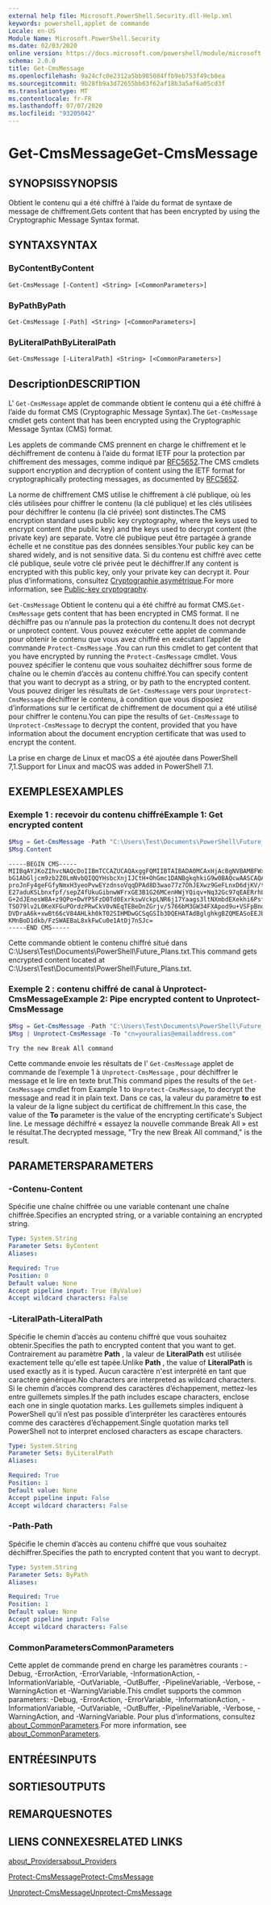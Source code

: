 ```yaml
---
external help file: Microsoft.PowerShell.Security.dll-Help.xml
keywords: powershell,applet de commande
Locale: en-US
Module Name: Microsoft.PowerShell.Security
ms.date: 02/03/2020
online version: https://docs.microsoft.com/powershell/module/microsoft.powershell.security/get-cmsmessage?view=powershell-7.1&WT.mc_id=ps-gethelp
schema: 2.0.0
title: Get-CmsMessage
ms.openlocfilehash: 9a24cfc0e2312a5bb985084ffb9eb753f49cb8ea
ms.sourcegitcommit: 9b28fb9a3d72655bb63f62af18b3a5af6a05cd3f
ms.translationtype: MT
ms.contentlocale: fr-FR
ms.lasthandoff: 07/07/2020
ms.locfileid: "93205042"
---
```

# <span data-ttu-id="1042a-103">Get-CmsMessage</span><span class="sxs-lookup"><span data-stu-id="1042a-103">Get-CmsMessage</span></span>

## <span data-ttu-id="1042a-104">SYNOPSIS</span><span class="sxs-lookup"><span data-stu-id="1042a-104">SYNOPSIS</span></span>
<span data-ttu-id="1042a-105">Obtient le contenu qui a été chiffré à l’aide du format de syntaxe de message de chiffrement.</span><span class="sxs-lookup"><span data-stu-id="1042a-105">Gets content that has been encrypted by using the Cryptographic Message Syntax format.</span></span>

## <span data-ttu-id="1042a-106">SYNTAX</span><span class="sxs-lookup"><span data-stu-id="1042a-106">SYNTAX</span></span>

### <span data-ttu-id="1042a-107">ByContent</span><span class="sxs-lookup"><span data-stu-id="1042a-107">ByContent</span></span>

```
Get-CmsMessage [-Content] <String> [<CommonParameters>]
```

### <span data-ttu-id="1042a-108">ByPath</span><span class="sxs-lookup"><span data-stu-id="1042a-108">ByPath</span></span>

```
Get-CmsMessage [-Path] <String> [<CommonParameters>]
```

### <span data-ttu-id="1042a-109">ByLiteralPath</span><span class="sxs-lookup"><span data-stu-id="1042a-109">ByLiteralPath</span></span>

```
Get-CmsMessage [-LiteralPath] <String> [<CommonParameters>]
```

## <span data-ttu-id="1042a-110">Description</span><span class="sxs-lookup"><span data-stu-id="1042a-110">DESCRIPTION</span></span>

<span data-ttu-id="1042a-111">L' `Get-CmsMessage` applet de commande obtient le contenu qui a été chiffré à l’aide du format CMS (Cryptographic Message Syntax).</span><span class="sxs-lookup"><span data-stu-id="1042a-111">The `Get-CmsMessage` cmdlet gets content that has been encrypted using the Cryptographic Message Syntax (CMS) format.</span></span>

<span data-ttu-id="1042a-112">Les applets de commande CMS prennent en charge le chiffrement et le déchiffrement de contenu à l’aide du format IETF pour la protection par chiffrement des messages, comme indiqué par [RFC5652](https://tools.ietf.org/html/rfc5652).</span><span class="sxs-lookup"><span data-stu-id="1042a-112">The CMS cmdlets support encryption and decryption of content using the IETF format for cryptographically protecting messages, as documented by [RFC5652](https://tools.ietf.org/html/rfc5652).</span></span>

<span data-ttu-id="1042a-113">La norme de chiffrement CMS utilise le chiffrement à clé publique, où les clés utilisées pour chiffrer le contenu (la clé publique) et les clés utilisées pour déchiffrer le contenu (la clé privée) sont distinctes.</span><span class="sxs-lookup"><span data-stu-id="1042a-113">The CMS encryption standard uses public key cryptography, where the keys used to encrypt content (the public key) and the keys used to decrypt content (the private key) are separate.</span></span> <span data-ttu-id="1042a-114">Votre clé publique peut être partagée à grande échelle et ne constitue pas des données sensibles.</span><span class="sxs-lookup"><span data-stu-id="1042a-114">Your public key can be shared widely, and is not sensitive data.</span></span> <span data-ttu-id="1042a-115">Si du contenu est chiffré avec cette clé publique, seule votre clé privée peut le déchiffrer.</span><span class="sxs-lookup"><span data-stu-id="1042a-115">If any content is encrypted with this public key, only your private key can decrypt it.</span></span> <span data-ttu-id="1042a-116">Pour plus d’informations, consultez [Cryptographie asymétrique](https://en.wikipedia.org/wiki/Public-key_cryptography).</span><span class="sxs-lookup"><span data-stu-id="1042a-116">For more information, see [Public-key cryptography](https://en.wikipedia.org/wiki/Public-key_cryptography).</span></span>

<span data-ttu-id="1042a-117">`Get-CmsMessage` Obtient le contenu qui a été chiffré au format CMS.</span><span class="sxs-lookup"><span data-stu-id="1042a-117">`Get-CmsMessage` gets content that has been encrypted in CMS format.</span></span> <span data-ttu-id="1042a-118">Il ne déchiffre pas ou n’annule pas la protection du contenu.</span><span class="sxs-lookup"><span data-stu-id="1042a-118">It does not decrypt or unprotect content.</span></span> <span data-ttu-id="1042a-119">Vous pouvez exécuter cette applet de commande pour obtenir le contenu que vous avez chiffré en exécutant l’applet de commande `Protect-CmsMessage` .</span><span class="sxs-lookup"><span data-stu-id="1042a-119">You can run this cmdlet to get content that you have encrypted by running the `Protect-CmsMessage` cmdlet.</span></span> <span data-ttu-id="1042a-120">Vous pouvez spécifier le contenu que vous souhaitez déchiffrer sous forme de chaîne ou le chemin d’accès au contenu chiffré.</span><span class="sxs-lookup"><span data-stu-id="1042a-120">You can specify content that you want to decrypt as a string, or by path to the encrypted content.</span></span> <span data-ttu-id="1042a-121">Vous pouvez diriger les résultats de `Get-CmsMessage` vers pour `Unprotect-CmsMessage` déchiffrer le contenu, à condition que vous disposiez d’informations sur le certificat de chiffrement de document qui a été utilisé pour chiffrer le contenu.</span><span class="sxs-lookup"><span data-stu-id="1042a-121">You can pipe the results of `Get-CmsMessage` to `Unprotect-CmsMessage` to decrypt the content, provided that you have information about the document encryption certificate that was used to encrypt the content.</span></span>

<span data-ttu-id="1042a-122">La prise en charge de Linux et macOS a été ajoutée dans PowerShell 7,1.</span><span class="sxs-lookup"><span data-stu-id="1042a-122">Support for Linux and macOS was added in PowerShell 7.1.</span></span>

## <span data-ttu-id="1042a-123">EXEMPLES</span><span class="sxs-lookup"><span data-stu-id="1042a-123">EXAMPLES</span></span>

### <span data-ttu-id="1042a-124">Exemple 1 : recevoir du contenu chiffré</span><span class="sxs-lookup"><span data-stu-id="1042a-124">Example 1: Get encrypted content</span></span>

```powershell
$Msg = Get-CmsMessage -Path "C:\Users\Test\Documents\PowerShell\Future_Plans.txt"
$Msg.Content
```

```Output
-----BEGIN CMS-----
MIIBqAYJKoZIhvcNAQcDoIIBmTCCAZUCAQAxggFQMIIBTAIBADA0MCAxHjAcBgNVBAMBFWxlZWhv
bG1AbGljcm9zb2Z0LmNvbQIQQYHsbcXnjIJCtH+OhGmc1DANBgkqhkiG9w0BAQcwAASCAQAnkFHM
proJnFy4geFGfyNmxH3yeoPvwEYzdnsoVqqDPAd8D3wao77z7OhJEXwz9GeFLnxD6djKV/tF4PxR
E27aduKSLbnxfpf/sepZ4fUkuGibnwWFrxGE3B1G26MCenHWjYQiqv+Nq32Gc97qEAERrhLv6S4R
G+2dJEnesW8A+z9QPo+DwYP5FzD0Td0ExrkswVckpLNR6j17Yaags3ltNXmbdEXekhi6Psf2MLMP
TSO79lv2L0KeXFGuPOrdzPRwCkV0vNEqTEBeDnZGrjv/5766bM3GW34FXApod9u+VSFpBnqVOCBA
DVDraA6k+xwBt66cV84AHLkh0kT02SIHMDwGCSqGSIb3DQEHATAdBglghkgBZQMEASoEEJbJaiRl
KMnBoD1dkb/FzSWAEBaL8xkFwCu0e1AtDj7nSJc=
-----END CMS-----
```

<span data-ttu-id="1042a-125">Cette commande obtient le contenu chiffré situé dans C:\Users\Test\Documents\PowerShell\Future_Plans.txt.</span><span class="sxs-lookup"><span data-stu-id="1042a-125">This command gets encrypted content located at C:\Users\Test\Documents\PowerShell\Future_Plans.txt.</span></span>

### <span data-ttu-id="1042a-126">Exemple 2 : contenu chiffré de canal à Unprotect-CmsMessage</span><span class="sxs-lookup"><span data-stu-id="1042a-126">Example 2: Pipe encrypted content to Unprotect-CmsMessage</span></span>

```powershell
$Msg = Get-CmsMessage -Path "C:\Users\Test\Documents\PowerShell\Future_Plans.txt"
$Msg | Unprotect-CmsMessage -To "cn=youralias@emailaddress.com"
```

```Output
Try the new Break All command
```

<span data-ttu-id="1042a-127">Cette commande envoie les résultats de l' `Get-CmsMessage` applet de commande de l’exemple 1 à `Unprotect-CmsMessage` , pour déchiffrer le message et le lire en texte brut.</span><span class="sxs-lookup"><span data-stu-id="1042a-127">This command pipes the results of the `Get-CmsMessage` cmdlet from Example 1 to `Unprotect-CmsMessage`, to decrypt the message and read it in plain text.</span></span> <span data-ttu-id="1042a-128">Dans ce cas, la valeur du paramètre **to** est la valeur de la ligne subject du certificat de chiffrement.</span><span class="sxs-lookup"><span data-stu-id="1042a-128">In this case, the value of the **To** parameter is the value of the encrypting certificate's Subject line.</span></span> <span data-ttu-id="1042a-129">Le message déchiffré « essayez la nouvelle commande Break All » est le résultat.</span><span class="sxs-lookup"><span data-stu-id="1042a-129">The decrypted message, "Try the new Break All command," is the result.</span></span>

## <span data-ttu-id="1042a-130">PARAMETERS</span><span class="sxs-lookup"><span data-stu-id="1042a-130">PARAMETERS</span></span>

### <span data-ttu-id="1042a-131">-Contenu</span><span class="sxs-lookup"><span data-stu-id="1042a-131">-Content</span></span>

<span data-ttu-id="1042a-132">Spécifie une chaîne chiffrée ou une variable contenant une chaîne chiffrée.</span><span class="sxs-lookup"><span data-stu-id="1042a-132">Specifies an encrypted string, or a variable containing an encrypted string.</span></span>

```yaml
Type: System.String
Parameter Sets: ByContent
Aliases:

Required: True
Position: 0
Default value: None
Accept pipeline input: True (ByValue)
Accept wildcard characters: False
```

### <span data-ttu-id="1042a-133">-LiteralPath</span><span class="sxs-lookup"><span data-stu-id="1042a-133">-LiteralPath</span></span>

<span data-ttu-id="1042a-134">Spécifie le chemin d’accès au contenu chiffré que vous souhaitez obtenir.</span><span class="sxs-lookup"><span data-stu-id="1042a-134">Specifies the path to encrypted content that you want to get.</span></span> <span data-ttu-id="1042a-135">Contrairement au paramètre **Path** , la valeur de **LiteralPath** est utilisée exactement telle qu'elle est tapée.</span><span class="sxs-lookup"><span data-stu-id="1042a-135">Unlike **Path** , the value of **LiteralPath** is used exactly as it is typed.</span></span> <span data-ttu-id="1042a-136">Aucun caractère n'est interprété en tant que caractère générique.</span><span class="sxs-lookup"><span data-stu-id="1042a-136">No characters are interpreted as wildcard characters.</span></span> <span data-ttu-id="1042a-137">Si le chemin d’accès comprend des caractères d’échappement, mettez-les entre guillemets simples.</span><span class="sxs-lookup"><span data-stu-id="1042a-137">If the path includes escape characters, enclose each one in single quotation marks.</span></span>
<span data-ttu-id="1042a-138">Les guillemets simples indiquent à PowerShell qu’il n’est pas possible d’interpréter les caractères entourés comme des caractères d’échappement.</span><span class="sxs-lookup"><span data-stu-id="1042a-138">Single quotation marks tell PowerShell not to interpret enclosed characters as escape characters.</span></span>

```yaml
Type: System.String
Parameter Sets: ByLiteralPath
Aliases:

Required: True
Position: 1
Default value: None
Accept pipeline input: False
Accept wildcard characters: False
```

### <span data-ttu-id="1042a-139">-Path</span><span class="sxs-lookup"><span data-stu-id="1042a-139">-Path</span></span>

<span data-ttu-id="1042a-140">Spécifie le chemin d’accès au contenu chiffré que vous souhaitez déchiffrer.</span><span class="sxs-lookup"><span data-stu-id="1042a-140">Specifies the path to encrypted content that you want to decrypt.</span></span>

```yaml
Type: System.String
Parameter Sets: ByPath
Aliases:

Required: True
Position: 1
Default value: None
Accept pipeline input: False
Accept wildcard characters: False
```

### <span data-ttu-id="1042a-141">CommonParameters</span><span class="sxs-lookup"><span data-stu-id="1042a-141">CommonParameters</span></span>

<span data-ttu-id="1042a-142">Cette applet de commande prend en charge les paramètres courants : -Debug, -ErrorAction, -ErrorVariable, -InformationAction, -InformationVariable, -OutVariable, -OutBuffer, -PipelineVariable, -Verbose, -WarningAction et -WarningVariable.</span><span class="sxs-lookup"><span data-stu-id="1042a-142">This cmdlet supports the common parameters: -Debug, -ErrorAction, -ErrorVariable, -InformationAction, -InformationVariable, -OutVariable, -OutBuffer, -PipelineVariable, -Verbose, -WarningAction, and -WarningVariable.</span></span> <span data-ttu-id="1042a-143">Pour plus d’informations, consultez [about_CommonParameters](https://go.microsoft.com/fwlink/?LinkID=113216).</span><span class="sxs-lookup"><span data-stu-id="1042a-143">For more information, see [about_CommonParameters](https://go.microsoft.com/fwlink/?LinkID=113216).</span></span>

## <span data-ttu-id="1042a-144">ENTRÉES</span><span class="sxs-lookup"><span data-stu-id="1042a-144">INPUTS</span></span>

## <span data-ttu-id="1042a-145">SORTIES</span><span class="sxs-lookup"><span data-stu-id="1042a-145">OUTPUTS</span></span>

## <span data-ttu-id="1042a-146">REMARQUES</span><span class="sxs-lookup"><span data-stu-id="1042a-146">NOTES</span></span>

## <span data-ttu-id="1042a-147">LIENS CONNEXES</span><span class="sxs-lookup"><span data-stu-id="1042a-147">RELATED LINKS</span></span>

[<span data-ttu-id="1042a-148">about_Providers</span><span class="sxs-lookup"><span data-stu-id="1042a-148">about_Providers</span></span>](../Microsoft.PowerShell.Core/About/about_Providers.md)

[<span data-ttu-id="1042a-149">Protect-CmsMessage</span><span class="sxs-lookup"><span data-stu-id="1042a-149">Protect-CmsMessage</span></span>](Protect-CmsMessage.md)

[<span data-ttu-id="1042a-150">Unprotect-CmsMessage</span><span class="sxs-lookup"><span data-stu-id="1042a-150">Unprotect-CmsMessage</span></span>](Unprotect-CmsMessage.md)

